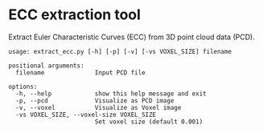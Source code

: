 # ECC extraction tool
Extract Euler Characteristic Curves (ECC) from 3D point cloud data (PCD).

```
usage: extract_ecc.py [-h] [-p] [-v] [-vs VOXEL_SIZE] filename

positional arguments:
  filename              Input PCD file

options:
  -h, --help            show this help message and exit
  -p, --pcd             Visualize as PCD image
  -v, --voxel           Visualize as Voxel image
  -vs VOXEL_SIZE, --voxel-size VOXEL_SIZE
                        Set voxel size (default 0.001)
```
